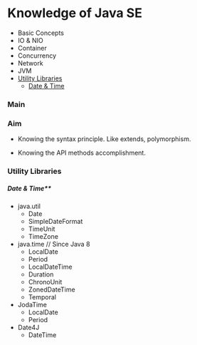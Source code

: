 # Knowledge of Java SE

- Basic Concepts
- IO & NIO
- Container
- Concurrency
- Network
- JVM
- [Utility Libraries](#ul)
  - [Date & Time](#dt)

### Main

### Aim

- Knowing the syntax principle. Like extends, polymorphism.

- Knowing the API methods accomplishment.

<h3 id="ul">Utility Libraries</h3>

<h5 id="dt">Date & Time**</h5>

- java.util
  - Date
  - SimpleDateFormat
  - TimeUnit
  - TimeZone
- java.time // Since Java 8
  - LocalDate
  - Period
  - LocalDateTime
  - Duration
  - ChronoUnit
  - ZonedDateTime
  - Temporal
- JodaTime
  - LocalDate
  - Period
- Date4J
  - DateTime

